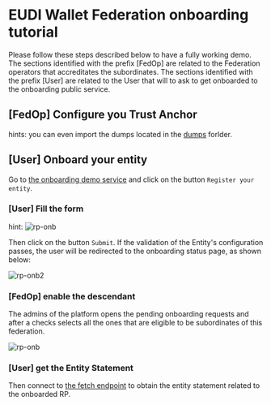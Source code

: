 # EUDI Wallet Federation onboarding tutorial


Please follow these steps described below to have a fully working demo.
The sections identified with the prefix [FedOp] are related to the Federation operators that
accreditates the subordinates. The sections identified with the prefix [User] are 
related to the User that will to ask to get onboarded to the onboarding public service.

## [FedOp] Configure you Trust Anchor

hints: you can even import the dumps located in the [dumps](dumps) forlder.

## [User] Onboard your entity

Go to [the onboarding demo service](127.0.0.1:8000/onboarding/landing) and click
on the button `Register your entity`.

### [User] Fill the form

hint:
![rp-onb](tutorial/onb1.png)

Then click on the button `Submit`. If the validation of the Entity's configuration passes,
the user will be redirected to the onboarding status page, as shown below:

![rp-onb2](tutorial/onb2.png)
 

### [FedOp] enable the descendant

The admins of the platform opens the pending onboarding requests and after a 
checks selects all the ones that are eligible to be subordinates of this federation.

![rp-onb](tutorial/onb3.png)

### [User] get the Entity Statement

Then connect to [the fetch endpoint](http://127.0.0.1:8000/fetch?sub=https://localhost:10000/OpenID4VP&anchor=http://127.0.0.1:8000) to obtain the entity statement related to the onboarded RP.

